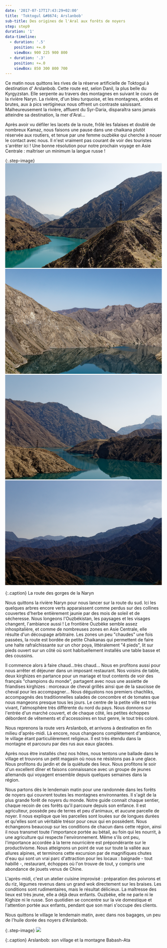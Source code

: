 ```yaml
---
date: '2017-07-17T17:43:29+02:00'
title: 'Toktogul &#8674; Arslanbob'
sub-title: Des origines de l'Aral aux forêts de noyers
step: step9
duration: '1'
data-timeline:
  - duration: '.5'
    position: +=.0
    viewBox: 900 225 900 800
  - duration: '.3'
    position: +=.0
    viewBox: 850 300 800 700
---
```

Ce matin nous quittons les rives de la réserve artificielle de Toktogul à destination d' Arslanbob. Cette route est, selon Danil, la plus belle du Kyrgyzstan. Elle serpente au travers des montagnes en suivant le cours de la rivière Naryn. La rivière, d'un bleu turquoise, et les montagnes, arides et brutes, aux à pics vertigineux nous offrent un contraste saisissant. Malheureusement la rivière, affluent du Syr-Daria, disparaîtra sans jamais atteindre sa destination, la mer d'Aral...

Après avoir vu défiler les lacets de la route, frôlé les falaises et doublé de nombreux Kamaz, nous faisons une pause dans une chaikana plutôt réservée aux routiers, et tenue par une femme ouzbèke qui cherche à nouer le contact avec nous. Il n'est vraiment pas courant de voir des touristes s'arrêter ici ! Une bonne résolution pour notre prochain voyage en Asie Centrale : maîtriser un minimum la langue russe !

{:.step-image}
[![](/assets/img/uploads/kyrgyzstan_18-07-2018_01.jpg)](/assets/img/uploads/kyrgyzstan_18-07-2018_01.jpg "La route des gorges de la Naryn")
[![](/assets/img/uploads/kyrgyzstan_18-07-2018_02.jpg)](/assets/img/uploads/kyrgyzstan_18-07-2018_02.jpg "La route des gorges de la Naryn")
[![](/assets/img/uploads/kyrgyzstan_18-07-2018_03.jpg)](/assets/img/uploads/kyrgyzstan_18-07-2018_03.jpg "La route des gorges de la Naryn")
[![](/assets/img/uploads/kyrgyzstan_18-07-2018_04.jpg)](/assets/img/uploads/kyrgyzstan_18-07-2018_04.jpg "La route des gorges de la Naryn")

{:.caption}
La route des gorges de la Naryn

Nous quittons la rivière Naryn pour nous lancer sur la route du sud. Ici les quelques arbres encore verts apparaissent comme perdus sur des collines couvertes d'herbe entièrement jaunie par des mois de soleil et de sécheresse. Nous longeons l'Ouzbékistan, les paysages et les visages changent, l'ambiance aussi ! Le frontière Ouzbèke semble assez inhospitalière, et comme de nombreuses zones en Asie Centrale, elle résulte d'un découpage arbitraire.
Les zones un peu "chaudes" une fois passées, la route est bordée de petite Chaikanas qui permettent de faire une halte rafraîchissante sur un chor poya, littéralement "4 pieds", lit sur pieds ouvert sur un côté où sont habituellement installés une table basse et des coussins. 

Il commence alors à faire chaud...très chaud... Nous en profitons aussi pour nous arrêter et déjeuner dans un imposant restaurant. Nos voisins de table, deux kirghizes en partance pour un mariage et tout contents de voir des français "champions du monde", partagent avec nous une assiette de friandises kirghizes : morceaux de cheval grillés ainsi que de la saucisse de cheval pour les accompagner... Nous dégustons nos premiers chachliks, accompagnés des traditionnelles salades de concombre et de tomates que nous mangeons presque tous les jours. Le centre de la petite ville est très vivant, l'atmosphère très différente du nord du pays. Nous donnons sur l'entrée d'un marché couvert, et de chaque côté, les petites échoppes débordent de vêtements et d'accessoires en tout genre, le tout très coloré.

Nous reprenons la route vers Arslanbob, et arrivons à destination en fin milieu d'après-midi. Là encore, nous changeons complètement d'ambiance, le village étant particulièrement religieux. Il est très étendu dans la montagne et parcouru par des rus aux eaux glacées. 

Après nous être installés chez nos hôtes, nous tentons une ballade dans le village et trouvons un petit magasin où nous ne résistons pas à une glace. Nous profitons du jardin et de la quiétude des lieux. Nous profitons le soir d'un excellent dîner et faisons connaissance avec un groupe de jeunes allemands qui voyagent ensemble depuis quelques semaines dans la région.

Nous partons dès le lendemain matin pour une randonnée dans les forêts de noyers qui couvrent toutes les montagnes environnantes. Il s'agit de la plus grande forêt de noyers du monde. Notre guide connait chaque sentier, chaque recoin de ces forêts qu'il parcoure depuis son enfance. Il est agriculteur, possède peu de terres et peu d'animaux, et aucune parcelle de noyer. Il nous explique que les parcelles sont louées sur de longues durées et qu'elles sont un véritable trésor pour ceux qui en possèdent. Nous échangeons beaucoup sur les conditions de chacun dans cette région, ainsi il nous transmet toute l'importance portée au bétail, au foin qui les nourrit, à une agriculture qui respecte l'environnement. Même s'ils ont peu, l'importance accordée à la terre nourricière est prépondérante sur le productivisme. Nous atteignons un point de vue sur toute la vallée aux allures alpines, et terminons cette excursion par de magnifiques chutes d'eau qui sont un vrai parc d'attraction pour les locaux : baignade - tout habillé -, restaurant, échoppes où l'on trouve de tout, y compris une abondance de jouets venus de Chine.

L'après-midi, c'est un atelier cuisine improvisé : préparation des poivrons et du riz, légumes revenus dans un grand wok directement sur les braises. Les conditions sont rudimentaires, mais le résultat délicieux. La maîtresse des lieux est très jeune, elle a déjà deux enfants. Ouzbèke, elle ne parle ni le Kighize ni le russe. Son quotidien se concentre sur la vie domestique et l'attention portée aux enfants, pendant que son mari s'occupe des clients. 

Nous quittons le village le lendemain matin, avec dans nos bagages, un peu de l'huile dorée des noyers d'Arslanbob.

{:.step-image}
[![](/assets/img/uploads/kyrgyzstan19-07-2018_01.jpg)](/assets/img/uploads/kyrgyzstan19-07-2018_01.jpg "Arslanbob")

{:.caption}
Arslanbob: son village et la montagne Babash-Ata
